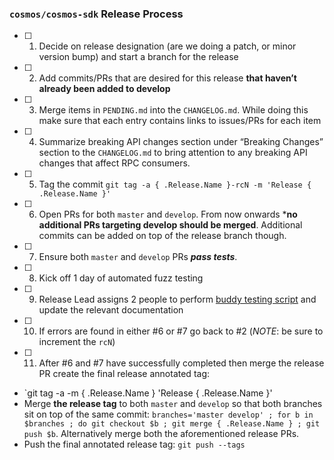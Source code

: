 ### `cosmos/cosmos-sdk` Release Process

- [ ] 1. Decide on release designation (are we doing a patch, or minor version bump) and start a branch for the release
- [ ] 2. Add commits/PRs that are desired for this release **that haven’t already been added to develop**
- [ ] 3. Merge items in `PENDING.md` into the `CHANGELOG.md`. While doing this make sure that each entry contains links to issues/PRs for each item
- [ ] 4. Summarize breaking API changes section under “Breaking Changes” section to the `CHANGELOG.md` to bring attention to any breaking API changes that affect RPC consumers.
- [ ] 5. Tag the commit `git tag -a { .Release.Name }-rcN -m 'Release { .Release.Name }'`
- [ ] 6. Open PRs for both `master` and `develop`. From now onwards ***no additional PRs targeting develop should be merged**. Additional commits can be added on top of the release branch though.
- [ ] 7. Ensure both `master` and `develop` PRs ***pass tests***.
- [ ] 8. Kick off 1 day of automated fuzz testing
- [ ] 9. Release Lead assigns 2 people to perform [buddy testing script](/docs/RELEASE_TEST_SCRIPT.md) and update the relevant documentation
- [ ] 10. If errors are found in either #6 or #7 go back to #2 (*NOTE*: be sure to increment the `rcN`)
- [ ] 11. After #6 and #7 have successfully completed then merge the release PR create the final release annotated tag:
 - `git tag -a -m { .Release.Name } 'Release { .Release.Name }'
 - Merge **the release tag** to both `master` and `develop` so that both branches sit on top of the same commit: `branches='master develop' ; for b in $branches ; do git checkout $b ; git merge { .Release.Name } ; git push $b`.
 Alternatively merge both the aforementioned release PRs.
 - Push the final annotated release tag: `git push --tags`
